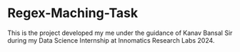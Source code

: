# Regex-Maching-Task
This is the project developed my me under the guidance of Kanav Bansal Sir during
my Data Science Internship at Innomatics Research Labs 2024.
